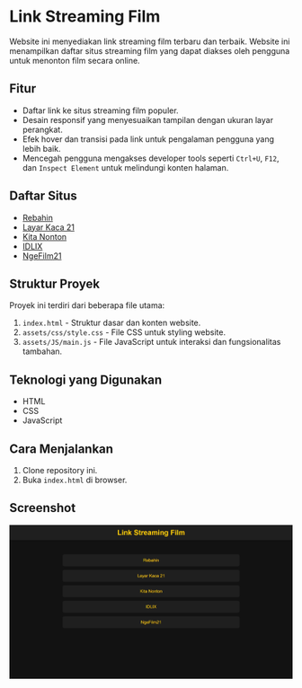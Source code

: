 # Link Streaming Film

Website ini menyediakan link streaming film terbaru dan terbaik. Website ini menampilkan daftar situs streaming film yang dapat diakses oleh pengguna untuk menonton film secara online.

## Fitur

- Daftar link ke situs streaming film populer.
- Desain responsif yang menyesuaikan tampilan dengan ukuran layar perangkat.
- Efek hover dan transisi pada link untuk pengalaman pengguna yang lebih baik.
- Mencegah pengguna mengakses developer tools seperti `Ctrl+U`, `F12`, dan `Inspect Element` untuk melindungi konten halaman.

## Daftar Situs

- [Rebahin](http://179.43.163.50/)
- [Layar Kaca 21](https://D21.Fun/)
- [Kita Nonton](http://124.150.139.91/)
- [IDLIX](https://tv.idlixofficial.net/)
- [NgeFilm21](https://ngefilm21.pw/)

## Struktur Proyek

Proyek ini terdiri dari beberapa file utama:

1. `index.html` - Struktur dasar dan konten website.
2. `assets/css/style.css` - File CSS untuk styling website.
3. `assets/JS/main.js` - File JavaScript untuk interaksi dan fungsionalitas tambahan.

## Teknologi yang Digunakan

- HTML
- CSS
- JavaScript

## Cara Menjalankan

1. Clone repository ini.
2. Buka `index.html` di browser.

## Screenshot

![Tampilan Utama](assets/images/preview/preview.jpg)